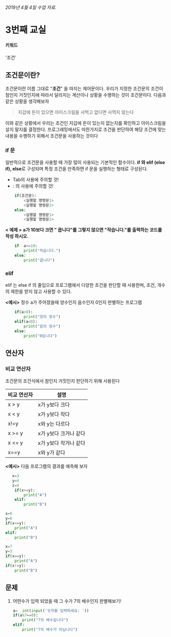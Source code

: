 ﻿


###### 2019년 4월 4일 수업 자료.
# 3번째 교실
#### 키워드
'조건'
## 조건문이란?
조건문이란 이름 그대로 "**조건**" 을 따지는 제어문이다.  우리가 지정한 조건문의 조건이 참인지 거짓인지에 따라서 달라지는 계산이나 상황을 수행하는 것이 조건문이다.
다음과 같은 상황을 생각해보자

> 지갑에 돈이 있으면 아이스크림을 사먹고 없다면 사먹지 않는다

이와 같은 상황에서 우리는 조건인 지갑에 돈이 있는지 없는지를 확인하고 아이스크림을 살지 말지를 결정한다. 프로그래밍에서도 마찬가지로 조건을 판단하여 해당 조건에 맞는 내용을 수행하기 위해서 조건문을 사용하는 것이다

### if 문
일반적으로 조건문을 사용할 때 가장 많이 사용되는 기본적인 함수이다. **if 와 elif (else if), else**로 구성되며 특정 조건을 만족하면 if 문을 실행하는 형태로 구성된다.
* Tab의 사용에 주의할 것!
* : 의 사용에 주의할 것! 

```python
    if(조건문):
	    <실행할 명령문1>
	    <실행할 명령문2>
	else:
		<실행할 명령문1>
	    <실행할 명령문2>
```

**< 예제 >** **a가 10보다 크면 " 큽니다"를 그렇지 않으면 "작습니다."를 출력하는 코드를 작성 하시오.**
```python
    if  a<=10: 
	    print("작습니다.") 
    else: 
		print("큽니다")
```
### elif
elif 는 else if 의 줄임으로 프로그램에서 다양한 조건을 판단할 때 사용한며, 조건, 개수의 제한을 받지 않고 사용할 수 있다.

**<예시>** 정수 a가 주어졌을때 양수인지 음수인지 0인지 판별하는 프로그램

```python
    if(a>0):
	    print("양의 정수")
	elif(a<0):
		print("음의 정수")
	else:
		print("0입니다")
```
## 연산자
### 비교 연산자
조건문의 조건식에서 참인지 거짓인지 판단하기 위해 사용된다


|비교 연산자  |설명  |
|--|--|
| x > y | x가 y보다 크다  |
| x < y|x가 y보다 작다|
|x!=y | x와 y는 다르다|
|x >= y|x가 y보다 크거나 같다|
|x <= y|x가 y보다 작거나 같다|
|x==y|x와 y가 같다|



**<예시>** 다음 프로그램의 결과를 예측해 보자

```python
   x=3
   y=4
   z=4
	if(x>=y):
		print("A")
	elif:
		print("B")
```

```python
x=6
y=6
if(x<=y):
	print("A")
elif:
	print("B")
```
```python
x=7
y=3
if(x==y):
	print("A")
if(x!=y):
	print("B")
```

## 문제
1. 어떤수가 입력 되었을 때 그 수가 7의 배수인지 판별해보기!

    ```python 
    a=  int(input('숫자를 입력하세요: '))
    if(a%7==0):
	    print("7의 배수입니다")
	elif:
		print("7의 배수가 아닙니다")
	```
